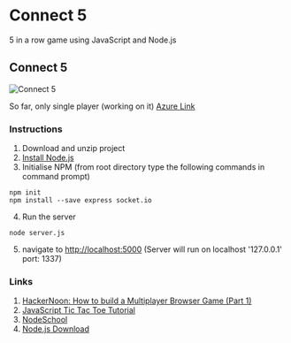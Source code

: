 # Connect 5

5 in a row game using JavaScript and Node.js

## Connect 5

![Connect 5](https://raw.githubusercontent.com/joeaoregan/Connect5-JS/master/Screenshots/screenshot1.png "Connect 5")

So far, only single player (working on it)
[Azure Link](http://test2-k00203642.azurewebsites.net/)


### Instructions

1. Download and unzip project
2. [Install Node.js](https://nodejs.org/en/)
3. Initialise NPM (from root directory type the following commands in command prompt)
```
npm init
npm install --save express socket.io
```
4. Run the server
```
node server.js
```
5. navigate to [http://localhost:5000](http://localhost:1337) (Server will run on localhost '127.0.0.1' port: 1337)


### Links
1. [HackerNoon: How to build a Multiplayer Browser Game (Part 1)](https://hackernoon.com/how-to-build-a-multiplayer-browser-game-4a793818c29b)
2. [JavaScript Tic Tac Toe Tutorial](https://www.youtube.com/watch?v=P2TcQ3h0ipQ)
2. [NodeSchool](https://nodeschool.io/#workshoppers)
3. [Node.js Download](https://nodejs.org/en/)
